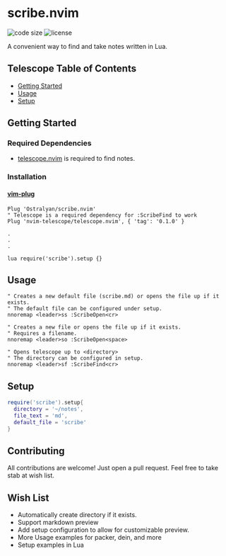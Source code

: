 # scribe.nvim

<!-- panvimdoc-ignore-start -->

![code size](https://img.shields.io/github/languages/code-size/Ostralyan/scribe.nvim?style=flat-square)
![license](https://img.shields.io/github/license/Ostralyan/scribe.nvim?style=flat-square)

<!-- panvimdoc-ignore-end -->

A convenient way to find and take notes written in Lua.

<!-- Insert Demo -->

<!-- `scribe.nvim` requires Neovim >= 0.5. -->

## Telescope Table of Contents

- [Getting Started](#getting-started)
- [Usage](#usage)
- [Setup](#setup)

## Getting Started

### Required Dependencies

* [telescope.nvim](https://github.com/nvim-telescope/telescope.nvim) is required to find notes.

### Installation

#### [vim-plug](https://github.com/junegunn/vim-plug)

```viml
Plug 'Ostralyan/scribe.nvim'
" Telescope is a required dependency for :ScribeFind to work
Plug 'nvim-telescope/telescope.nvim', { 'tag': '0.1.0' }

.
.
.

lua require('scribe').setup {}
```

## Usage

```viml
" Creates a new default file (scribe.md) or opens the file up if it exists.
" The default file can be configured under setup.
nnoremap <leader>ss :ScribeOpen<cr>

" Creates a new file or opens the file up if it exists.
" Requires a filename.
nnoremap <leader>so :ScribeOpen<space>

" Opens telescope up to <directory>
" The directory can be configured in setup.
nnoremap <leader>sf :ScribeFind<cr>
```

## Setup

```lua
require('scribe').setup{
  directory = '~/notes',
  file_text = 'md',
  default_file = 'scribe'
}
```

## Contributing

All contributions are welcome! Just open a pull request. Feel free to take stab at wish list.

## Wish List
* Automatically create directory if it exists.
* Support markdown preview
* Add setup configuration to allow for customizable preview.
* More Usage examples for packer, dein, and more
* Setup examples in Lua
